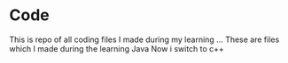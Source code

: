 # Code
This is repo of all coding files I made during my learning ...
These are files which I made during the learning Java
Now i switch to c++
